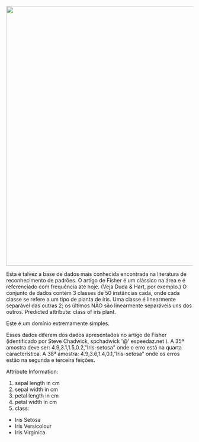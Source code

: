 <div align="center">
<img src="https://user-images.githubusercontent.com/87787728/161116105-eaf339cd-9a41-45cf-a774-75e4a730fb78.png" width="700px" />
</div>


Esta é talvez a base de dados mais conhecida encontrada na literatura de reconhecimento de padrões. O artigo de Fisher é um clássico na área e é referenciado com frequência até hoje. (Veja Duda & Hart, por exemplo.) O conjunto de dados contém 3 classes de 50 instâncias cada, onde cada classe se refere a um tipo de planta de íris. Uma classe é linearmente separável das outras 2; os últimos NÃO são linearmente separáveis uns dos outros.
Predicted attribute: class of iris plant.

Este é um domínio extremamente simples.

Esses dados diferem dos dados apresentados no artigo de Fisher (identificado por Steve Chadwick, spchadwick '@' espeedaz.net ). A 35ª amostra deve ser: 4.9,3.1,1.5,0.2,"Iris-setosa" onde o erro está na quarta característica. A 38ª amostra: 4.9,3.6,1.4,0.1,"Iris-setosa" onde os erros estão na segunda e terceira feições.


Attribute Information:

1. sepal length in cm
2. sepal width in cm
3. petal length in cm
4. petal width in cm
5. class:
- Iris Setosa
- Iris Versicolour
- Iris Virginica

